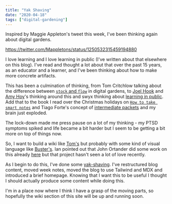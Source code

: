 ```yaml
---
title: "Yak Shaving"
date: "2020-04-18"
tags: ["digital-gardening"]
---
```


Inspired by Maggie Appleton's tweet this week, I've been thinking again about digital gardens.

https://twitter.com/Mappletons/status/1250532315459194880

I love learning and I love learning in public (I've written about that elsewhere on this blog). I've read and thought a lot about that over the past 15 years, as an educator and a learner, and I've been thinking about how to make more concrete artifacts.

This has been a culmination of thinking, from Tom Critchlow talking about the difference between [`stock` and `flow`](https://tomcritchlow.com/2018/10/10/of-gardens-and-wikis/) in digital gardens, to [Joel Hook](https://joelhooks.com/digital-garden) and [Amy Hoy](https://stackingthebricks.com/how-blogs-broke-the-web/)'s thinking around this and swyx thinking about [learning in public](https://www.swyx.io/writing/learn-in-public/). Add that to the book I read over the Christmas holidays on [`How to take smart notes`](https://www.amazon.co.uk/How-Take-Smart-Notes-Nonfiction-ebook/dp/B06WVYW33Y) and Tiago Forte's concept of [intermediate packets](https://fortelabs.co/blog/just-in-time-pm-4-intermediate-packets) and my brain just exploded.

The lock-down made me press pause on a lot of my thinking - my PTSD symptoms spiked and life became a bit harder but I seem to be getting a bit more on top of things now.

So, I want to build a wiki like [Tom's](https://tomcritchlow.com/wiki/) but probably with some kind of visual language like [Buster's](https://busterbenson.com/piles/). Ian pointed out that John Ortander did some work on this already [here](https://github.com/johno/digital-garden) but that project hasn't seen a lot of love recently.

As I begin to do this, I've done some [yak-shaving](https://en.wiktionary.org/wiki/yak_shaving). I've restructured blog content, moved week notes, moved the blog to use Tailwind and MDX and introduced a brief homepage. Knowing that I want this to be useful I thought I should actually produce some content while doing this.

I'm in a place now where I think I have a grasp of the moving parts, so hopefully the wiki section of this site will be up and running soon.
